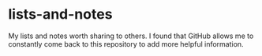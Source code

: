 # lists-and-notes

My lists and notes worth sharing to others. I found that GitHub allows me to constantly come back to this repository to add more helpful information.
